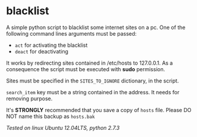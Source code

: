 blacklist
=========

A simple python script to blacklist some internet sites on a pc.
One of the following command lines arguments must be passed: 
* `act` for activating the blacklist
* `deact` for deactivating

It works by redirecting sites contained in /etc/hosts to 127.0.0.1. As a consequence the script must be executed with **sudo** permission.

Sites must be specified in the `SITES_TO_IGNORE` dictionary, in the script.

`search_item` key must be a string contained in the address. It needs for removing purpose.

It's **STRONGLY** recommended that you save a copy of `hosts` file. Please DO NOT name this backup as `hosts.bak`

_Tested on linux Ubuntu 12.04LTS, python 2.7.3_
